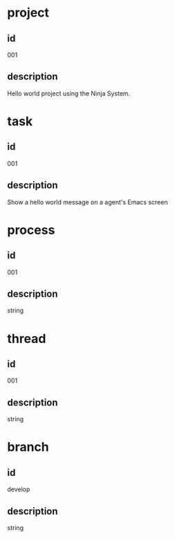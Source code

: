 # project
## id
001

## description
Hello world project using the Ninja System.

# task
## id
001

## description
Show a hello world message on a agent's Emacs screen

# process
## id
001

## description
string

# thread
## id
001

## description
string

# branch
## id
develop

## description
string

